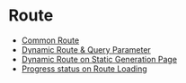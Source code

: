 
# Route 

- [Common Route](common-route/README.md)
- [Dynamic Route & Query Parameter](dynamic-route-query-params/README.md)
- [Dynamic Route on Static Generation Page](dynamic-ssg/README.md)
- [Progress status on Route Loading](loading-route/README.md)